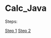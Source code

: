 # Calc_Java

Steps:

[Step 1](https://github.com/kuba1199/Calc_Java/tree/step1)
[Step 2](https://github.com/kuba1199/Calc_Java/tree/step2)
